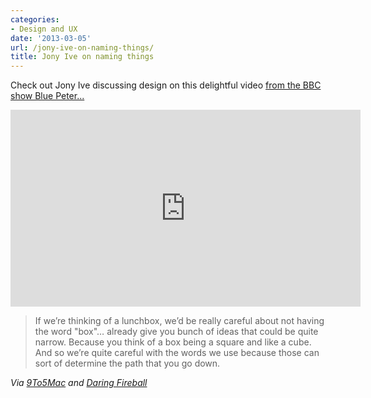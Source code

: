```yaml
---
categories:
- Design and UX
date: '2013-03-05'
url: /jony-ive-on-naming-things/
title: Jony Ive on naming things
---
```


Check out Jony Ive discussing design on this delightful video <a href="https://www.youtube.com/watch?v=6SD70jM1uwo">from the BBC show Blue Peter...</a>

<iframe width="560" height="315" src="https://www.youtube.com/embed/6SD70jM1uwo?rel=0" frameborder="0" allowfullscreen></iframe>

<blockquote>If we’re thinking of a lunchbox, we’d be really careful about not having the word "box"… already give you bunch of ideas that could be quite narrow. Because you think of a box being a square and like a cube. And so we’re quite careful with the words we use because those can sort of determine the path that you go down.</blockquote>

<em>Via <a href="http://9to5mac.com/2013/02/20/full-jony-ive-bbc-video-reveals-out-of-the-box-thinking-on-product-naming-david-beckham-connection/">9To5Mac</a> and <a href="http://daringfireball.net/linked/2013/02/21/ive-blue-peter">Daring Fireball</a></em>